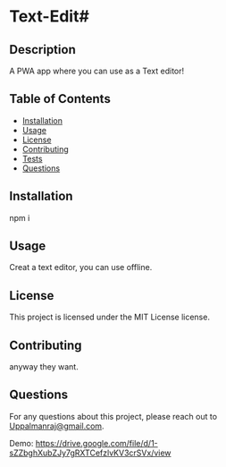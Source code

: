 # Text-Edit#

## Description
A PWA app where you can use as a Text editor!

## Table of Contents
- [Installation](#installation)
- [Usage](#usage)
- [License](#license)
- [Contributing](#contributing)
- [Tests](#tests)
- [Questions](#questions)

## Installation
npm i

## Usage
Creat a text editor, you can use offline. 

## License
This project is licensed under the MIT License license.

## Contributing
anyway they want.

## Questions
For any questions about this project, please reach out to Uppalmanraj@gmail.com.

Demo:
https://drive.google.com/file/d/1-sZZbghXubZJy7gRXTCefzlvKV3crSVx/view


